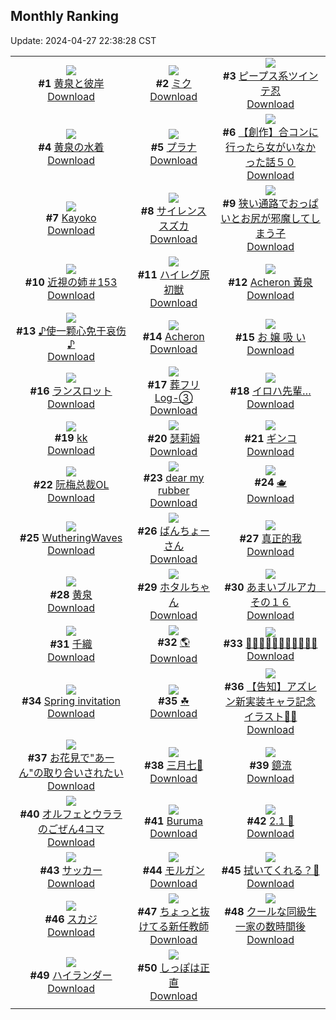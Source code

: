 ## Monthly Ranking
Update: 2024-04-27 22:38:28 CST

|      |      |      |
| :----: | :----: | :----: |
| ![](https://i.pixiv.re/c/240x480/img-master/img/2024/03/30/00/00/29/117365386_p0_master1200.jpg)<br>**#1** [黄泉と彼岸](https://www.pixiv.net/artworks/117365386)<br>[Download](https://i.pixiv.re/img-original/img/2024/03/30/00/00/29/117365386_p0.jpg) | ![](https://i.pixiv.re/c/240x480/img-master/img/2024/03/30/00/00/30/117365387_p0_master1200.jpg)<br>**#2** [ミク](https://www.pixiv.net/artworks/117365387)<br>[Download](https://i.pixiv.re/img-original/img/2024/03/30/00/00/30/117365387_p0.png) | ![](https://i.pixiv.re/c/240x480/img-master/img/2024/03/30/00/00/33/117365403_p0_master1200.jpg)<br>**#3** [ピープス系ツインテ忍](https://www.pixiv.net/artworks/117365403)<br>[Download](https://i.pixiv.re/img-original/img/2024/03/30/00/00/33/117365403_p0.jpg) |
| ![](https://i.pixiv.re/c/240x480/img-master/img/2024/03/31/23/31/05/117387328_p0_master1200.jpg)<br>**#4** [黄泉の水着](https://www.pixiv.net/artworks/117387328)<br>[Download](https://i.pixiv.re/img-original/img/2024/03/31/23/31/05/117387328_p0.jpg) | ![](https://i.pixiv.re/c/240x480/img-master/img/2024/03/30/00/00/40/117365440_p0_master1200.jpg)<br>**#5** [プラナ](https://www.pixiv.net/artworks/117365440)<br>[Download](https://i.pixiv.re/img-original/img/2024/03/30/00/00/40/117365440_p0.jpg) | ![](https://i.pixiv.re/c/240x480/img-master/img/2024/03/29/09/54/59/117336901_p0_master1200.jpg)<br>**#6** [【創作】合コンに行ったら女がいなかった話５０](https://www.pixiv.net/artworks/117336901)<br>[Download](https://i.pixiv.re/img-original/img/2024/03/29/09/54/59/117336901_p0.png) |
| ![](https://i.pixiv.re/c/240x480/img-master/img/2024/03/30/00/01/01/117365490_p0_master1200.jpg)<br>**#7** [Kayoko](https://www.pixiv.net/artworks/117365490)<br>[Download](https://i.pixiv.re/img-original/img/2024/03/30/00/01/01/117365490_p0.jpg) | ![](https://i.pixiv.re/c/240x480/img-master/img/2024/03/30/00/01/03/117365492_p0_master1200.jpg)<br>**#8** [サイレンススズカ](https://www.pixiv.net/artworks/117365492)<br>[Download](https://i.pixiv.re/img-original/img/2024/03/30/00/01/03/117365492_p0.jpg) | ![](https://i.pixiv.re/c/240x480/img-master/img/2024/03/30/19/27/22/117387901_p0_master1200.jpg)<br>**#9** [狭い通路でおっぱいとお尻が邪魔してしまう子](https://www.pixiv.net/artworks/117387901)<br>[Download](https://i.pixiv.re/img-original/img/2024/03/30/19/27/22/117387901_p0.jpg) |
| ![](https://i.pixiv.re/c/240x480/img-master/img/2024/03/30/00/00/32/117365397_p0_master1200.jpg)<br>**#10** [近視の姉＃153](https://www.pixiv.net/artworks/117365397)<br>[Download](https://i.pixiv.re/img-original/img/2024/03/30/00/00/32/117365397_p0.png) | ![](https://i.pixiv.re/c/240x480/img-master/img/2024/03/30/00/23/09/117366464_p0_master1200.jpg)<br>**#11** [ハイレグ原初獣](https://www.pixiv.net/artworks/117366464)<br>[Download](https://i.pixiv.re/img-original/img/2024/03/30/00/23/09/117366464_p0.jpg) | ![](https://i.pixiv.re/c/240x480/img-master/img/2024/03/30/04/51/37/117371612_p0_master1200.jpg)<br>**#12** [Acheron 黃泉](https://www.pixiv.net/artworks/117371612)<br>[Download](https://i.pixiv.re/img-original/img/2024/03/30/04/51/37/117371612_p0.jpg) |
| ![](https://i.pixiv.re/c/240x480/img-master/img/2024/03/30/00/13/08/117366126_p0_master1200.jpg)<br>**#13** [♪使一颗心免于哀伤♪](https://www.pixiv.net/artworks/117366126)<br>[Download](https://i.pixiv.re/img-original/img/2024/03/30/00/13/08/117366126_p0.jpg) | ![](https://i.pixiv.re/c/240x480/img-master/img/2024/03/30/20/08/01/117389184_p0_master1200.jpg)<br>**#14** [Acheron](https://www.pixiv.net/artworks/117389184)<br>[Download](https://i.pixiv.re/img-original/img/2024/03/30/20/08/01/117389184_p0.jpg) | ![](https://i.pixiv.re/c/240x480/img-master/img/2024/03/30/21/04/16/117390010_p0_master1200.jpg)<br>**#15** [お 嬢 吸 い](https://www.pixiv.net/artworks/117390010)<br>[Download](https://i.pixiv.re/img-original/img/2024/03/30/21/04/16/117390010_p0.jpg) |
| ![](https://i.pixiv.re/c/240x480/img-master/img/2024/03/31/00/46/22/117399009_p0_master1200.jpg)<br>**#16** [ランスロット](https://www.pixiv.net/artworks/117399009)<br>[Download](https://i.pixiv.re/img-original/img/2024/03/31/00/46/22/117399009_p0.jpg) | ![](https://i.pixiv.re/c/240x480/img-master/img/2024/03/29/01/38/15/117339654_p0_master1200.jpg)<br>**#17** [葬フリLog-③](https://www.pixiv.net/artworks/117339654)<br>[Download](https://i.pixiv.re/img-original/img/2024/03/29/01/38/15/117339654_p0.jpg) | ![](https://i.pixiv.re/c/240x480/img-master/img/2024/03/29/19/57/17/117357179_p0_master1200.jpg)<br>**#18** [イロハ先輩…](https://www.pixiv.net/artworks/117357179)<br>[Download](https://i.pixiv.re/img-original/img/2024/03/29/19/57/17/117357179_p0.png) |
| ![](https://i.pixiv.re/c/240x480/img-master/img/2024/03/28/12/07/48/117320236_p0_master1200.jpg)<br>**#19** [kk](https://www.pixiv.net/artworks/117320236)<br>[Download](https://i.pixiv.re/img-original/img/2024/03/28/12/07/48/117320236_p0.jpg) | ![](https://i.pixiv.re/c/240x480/img-master/img/2024/03/30/21/20/52/117391532_p0_master1200.jpg)<br>**#20** [瑟莉姆](https://www.pixiv.net/artworks/117391532)<br>[Download](https://i.pixiv.re/img-original/img/2024/03/30/21/20/52/117391532_p0.jpg) | ![](https://i.pixiv.re/c/240x480/img-master/img/2024/03/29/00/09/55/117337434_p0_master1200.jpg)<br>**#21** [ギンコ](https://www.pixiv.net/artworks/117337434)<br>[Download](https://i.pixiv.re/img-original/img/2024/03/29/00/09/55/117337434_p0.jpg) |
| ![](https://i.pixiv.re/c/240x480/img-master/img/2024/03/30/13/37/31/117379896_p0_master1200.jpg)<br>**#22** [阮梅总裁OL](https://www.pixiv.net/artworks/117379896)<br>[Download](https://i.pixiv.re/img-original/img/2024/03/30/13/37/31/117379896_p0.jpg) | ![](https://i.pixiv.re/c/240x480/img-master/img/2024/03/29/00/00/56/117337001_p0_master1200.jpg)<br>**#23** [dear my rubber](https://www.pixiv.net/artworks/117337001)<br>[Download](https://i.pixiv.re/img-original/img/2024/03/29/00/00/56/117337001_p0.jpg) | ![](https://i.pixiv.re/c/240x480/img-master/img/2024/03/29/20/00/07/117357277_p0_master1200.jpg)<br>**#24** [🫖](https://www.pixiv.net/artworks/117357277)<br>[Download](https://i.pixiv.re/img-original/img/2024/03/29/20/00/07/117357277_p0.jpg) |
| ![](https://i.pixiv.re/c/240x480/img-master/img/2024/03/30/14/42/31/117381204_p0_master1200.jpg)<br>**#25** [WutheringWaves](https://www.pixiv.net/artworks/117381204)<br>[Download](https://i.pixiv.re/img-original/img/2024/03/30/14/42/31/117381204_p0.png) | ![](https://i.pixiv.re/c/240x480/img-master/img/2024/03/30/17/15/36/117384461_p0_master1200.jpg)<br>**#26** [ばんちょーさん](https://www.pixiv.net/artworks/117384461)<br>[Download](https://i.pixiv.re/img-original/img/2024/03/30/17/15/36/117384461_p0.jpg) | ![](https://i.pixiv.re/c/240x480/img-master/img/2024/03/30/02/39/33/117369864_p0_master1200.jpg)<br>**#27** [真正的我](https://www.pixiv.net/artworks/117369864)<br>[Download](https://i.pixiv.re/img-original/img/2024/03/30/02/39/33/117369864_p0.jpg) |
| ![](https://i.pixiv.re/c/240x480/img-master/img/2024/03/31/08/00/02/117406049_p0_master1200.jpg)<br>**#28** [黄泉](https://www.pixiv.net/artworks/117406049)<br>[Download](https://i.pixiv.re/img-original/img/2024/03/31/08/00/02/117406049_p0.jpg) | ![](https://i.pixiv.re/c/240x480/img-master/img/2024/03/30/22/18/06/117393567_p0_master1200.jpg)<br>**#29** [ホタルちゃん](https://www.pixiv.net/artworks/117393567)<br>[Download](https://i.pixiv.re/img-original/img/2024/03/30/22/18/06/117393567_p0.jpg) | ![](https://i.pixiv.re/c/240x480/img-master/img/2024/03/30/00/00/18/117365343_p0_master1200.jpg)<br>**#30** [あまいブルアカ　その１６](https://www.pixiv.net/artworks/117365343)<br>[Download](https://i.pixiv.re/img-original/img/2024/03/30/00/00/18/117365343_p0.png) |
| ![](https://i.pixiv.re/c/240x480/img-master/img/2024/03/29/00/00/32/117336914_p0_master1200.jpg)<br>**#31** [千織](https://www.pixiv.net/artworks/117336914)<br>[Download](https://i.pixiv.re/img-original/img/2024/03/29/00/00/32/117336914_p0.jpg) | ![](https://i.pixiv.re/c/240x480/img-master/img/2024/03/28/00/00/21/117309293_p0_master1200.jpg)<br>**#32** [🌎](https://www.pixiv.net/artworks/117309293)<br>[Download](https://i.pixiv.re/img-original/img/2024/03/28/00/00/21/117309293_p0.jpg) | ![](https://i.pixiv.re/c/240x480/img-master/img/2024/03/31/21/29/41/117427091_p0_master1200.jpg)<br>**#33** [📘📘📘📘📘📘📘📘📘📒😆](https://www.pixiv.net/artworks/117427091)<br>[Download](https://i.pixiv.re/img-original/img/2024/03/31/21/29/41/117427091_p0.jpg) |
| ![](https://i.pixiv.re/c/240x480/img-master/img/2024/03/31/01/20/17/117400067_p0_master1200.jpg)<br>**#34** [Spring invitation](https://www.pixiv.net/artworks/117400067)<br>[Download](https://i.pixiv.re/img-original/img/2024/03/31/01/20/17/117400067_p0.png) | ![](https://i.pixiv.re/c/240x480/img-master/img/2024/03/30/00/55/30/117367459_p0_master1200.jpg)<br>**#35** [☘](https://www.pixiv.net/artworks/117367459)<br>[Download](https://i.pixiv.re/img-original/img/2024/03/30/00/55/30/117367459_p0.png) | ![](https://i.pixiv.re/c/240x480/img-master/img/2024/03/28/19/40/43/117328704_p0_master1200.jpg)<br>**#36** [【告知】アズレン新実装キャラ記念イラスト🦇📸](https://www.pixiv.net/artworks/117328704)<br>[Download](https://i.pixiv.re/img-original/img/2024/03/28/19/40/43/117328704_p0.png) |
| ![](https://i.pixiv.re/c/240x480/img-master/img/2024/03/30/20/23/06/117389647_p0_master1200.jpg)<br>**#37** [お花見で"あーん"の取り合いされたい](https://www.pixiv.net/artworks/117389647)<br>[Download](https://i.pixiv.re/img-original/img/2024/03/30/20/23/06/117389647_p0.jpg) | ![](https://i.pixiv.re/c/240x480/img-master/img/2024/03/29/00/06/30/117336912_p0_master1200.jpg)<br>**#38** [三月七🍭](https://www.pixiv.net/artworks/117336912)<br>[Download](https://i.pixiv.re/img-original/img/2024/03/29/00/06/30/117336912_p0.jpg) | ![](https://i.pixiv.re/c/240x480/img-master/img/2024/03/28/18/00/11/117326197_p0_master1200.jpg)<br>**#39** [鏡流](https://www.pixiv.net/artworks/117326197)<br>[Download](https://i.pixiv.re/img-original/img/2024/03/28/18/00/11/117326197_p0.jpg) |
| ![](https://i.pixiv.re/c/240x480/img-master/img/2024/03/29/19/09/44/117355925_p0_master1200.jpg)<br>**#40** [オルフェとウララのごぜん4コマ](https://www.pixiv.net/artworks/117355925)<br>[Download](https://i.pixiv.re/img-original/img/2024/03/29/19/09/44/117355925_p0.jpg) | ![](https://i.pixiv.re/c/240x480/img-master/img/2024/03/28/21/22/43/117331630_p0_master1200.jpg)<br>**#41** [Buruma](https://www.pixiv.net/artworks/117331630)<br>[Download](https://i.pixiv.re/img-original/img/2024/03/28/21/22/43/117331630_p0.png) | ![](https://i.pixiv.re/c/240x480/img-master/img/2024/03/30/01/00/14/117367627_p0_master1200.jpg)<br>**#42** [2.1 🥲](https://www.pixiv.net/artworks/117367627)<br>[Download](https://i.pixiv.re/img-original/img/2024/03/30/01/00/14/117367627_p0.jpg) |
| ![](https://i.pixiv.re/c/240x480/img-master/img/2024/04/01/06/00/12/117441966_p0_master1200.jpg)<br>**#43** [サッカー](https://www.pixiv.net/artworks/117441966)<br>[Download](https://i.pixiv.re/img-original/img/2024/04/01/06/00/12/117441966_p0.jpg) | ![](https://i.pixiv.re/c/240x480/img-master/img/2024/03/31/22/50/01/117430510_p0_master1200.jpg)<br>**#44** [モルガン](https://www.pixiv.net/artworks/117430510)<br>[Download](https://i.pixiv.re/img-original/img/2024/03/31/22/50/01/117430510_p0.jpg) | ![](https://i.pixiv.re/c/240x480/img-master/img/2024/04/01/00/02/58/117434290_p0_master1200.jpg)<br>**#45** [拭いてくれる？💙](https://www.pixiv.net/artworks/117434290)<br>[Download](https://i.pixiv.re/img-original/img/2024/04/01/00/02/58/117434290_p0.png) |
| ![](https://i.pixiv.re/c/240x480/img-master/img/2024/04/01/18/00/14/117454394_p0_master1200.jpg)<br>**#46** [スカジ](https://www.pixiv.net/artworks/117454394)<br>[Download](https://i.pixiv.re/img-original/img/2024/04/01/18/00/14/117454394_p0.jpg) | ![](https://i.pixiv.re/c/240x480/img-master/img/2024/04/01/17/15/19/117453366_p0_master1200.jpg)<br>**#47** [ちょっと抜けてる新任教師](https://www.pixiv.net/artworks/117453366)<br>[Download](https://i.pixiv.re/img-original/img/2024/04/01/17/15/19/117453366_p0.jpg) | ![](https://i.pixiv.re/c/240x480/img-master/img/2024/03/30/19/42/59/117388361_p0_master1200.jpg)<br>**#48** [クールな同級生一家の数時間後](https://www.pixiv.net/artworks/117388361)<br>[Download](https://i.pixiv.re/img-original/img/2024/03/30/19/42/59/117388361_p0.png) |
| ![](https://i.pixiv.re/c/240x480/img-master/img/2024/03/28/21/27/07/117331774_p0_master1200.jpg)<br>**#49** [ハイランダー](https://www.pixiv.net/artworks/117331774)<br>[Download](https://i.pixiv.re/img-original/img/2024/03/28/21/27/07/117331774_p0.jpg) | ![](https://i.pixiv.re/c/240x480/img-master/img/2024/03/30/21/33/13/117391962_p0_master1200.jpg)<br>**#50** [しっぽは正直](https://www.pixiv.net/artworks/117391962)<br>[Download](https://i.pixiv.re/img-original/img/2024/03/30/21/33/13/117391962_p0.jpg) |
|      |
